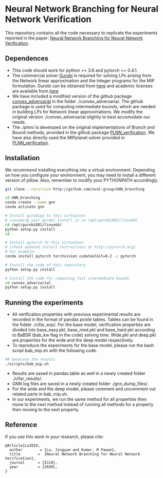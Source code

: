 # Neural Network Branching for Neural Network Verification
This repository contains all the code necessary to replicate the experiments
reported in the paper: [Neural Network Branching for Neural Network Verification](). 

## Dependences
* This code should work for python >= 3.6 and pytorch >= 0.4.1.
* The commercial solver [Gurobi](http://www.gurobi.com/) is required for solving LPs arising from the
Network linear approximation and the Integer programs for the MIP formulation.
Gurobi can be obtained
from [here](http://www.gurobi.com/downloads/gurobi-optimizer) and academic
licenses are available
from [here](http://www.gurobi.com/academia/for-universities).
* We have included a modified version of the github package [convex_adversarial](https://github.com/locuslab/convex_adversarial) in the folder ./convex_adversaria/. The github package is used for computing intermediate bounds, which are needed in building LPs for Network linear approximations. We modify the original version ./convex_adversarial slightly to best accomodate our needs.
* The ./plnn/ is developed on the original implementations of Branch and Bound methods, provided in the github package [PLNN_verification](https://github.com/oval-group/PLNN-verification). We have also directly used the MIPplanet solver provided in  [PLNN_verification](https://github.com/oval-group/PLNN-verification).
  
## Installation
We recommend installing everything into a virtual environment. Depending on how you configure your environment, you may need to install a different version of pillow. Also, remember to modify your PYTHONPATH accordingly. 

```bash
git clone --recursive http://github.com/oval-group/GNN_branching

cd GNN_branching
conda create --name gnn
conda activate gnn

# Install gurobipy to this virtualenv
# (assuming your gurobi install is in /opt/gurobi801/linux64)
cd /opt/gurobi801/linux64/
python setup.py install
cd -

# Install pytorch to this virtualenv
# (check updated install instructions at http://pytorch.org)
# For example:
conda install pytorch torchvision cudatoolkit=9.2 -c pytorch

# Install the code of this repository
python setup.py install

# Install the code for computing fast intermediate bounds
cd convex_adversarial
python setup.py install
```

## Running the experiments
* All verification properties with previous experimental results are recorded in the format of pandas pickle tables. Tables can be found in the folder ./cifar_exp/. For the base model, verification properties are divided into base_easy.pkl, base_med.pkl and base_hard.pkl according to BaBSR (bab_kw flag in the code) solving time. Wide.pkl and deep.pkl are properties for the wide and the deep model respectively.
* To reproduce the experiments for the base model, please run the bash script bab_mip.sh with the following code. 

```bash
## Generate the results
./scripts/bab_mip.sh

```
* Results are saved in pandas table as well in a newly created folder ./cifar_results/.
* GNN log files are saved in a newly created folder ./gnn_dump_files/.
* For the wide and the deep model, please comment and uncomment out related parts in bab_mip.sh.
* In our experiments, we run the same method for all properties then move to the next method instead of running all methods for a property then moving to the next property.

  

## Reference
If you use this work in your research, please cite:

```
@Article{Lu2019,
  author        = {Lu, Jingyue and Kumar, M Pawan},
  title        =  {Neural Network Branching for Neural Network Verification},
  journal      = {ICLR},
  year         = {2020},
}
```
